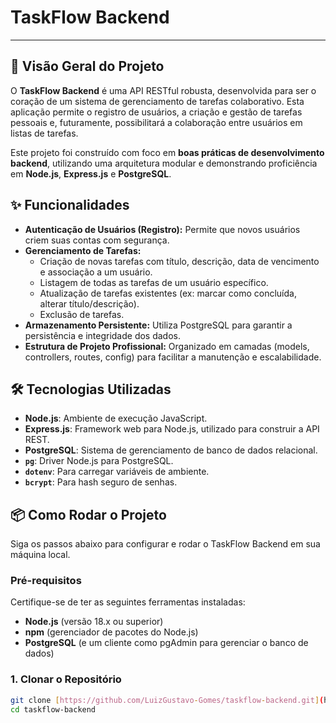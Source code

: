 # TaskFlow Backend

---

## 🚀 Visão Geral do Projeto

O **TaskFlow Backend** é uma API RESTful robusta, desenvolvida para ser o coração de um sistema de gerenciamento de tarefas colaborativo. Esta aplicação permite o registro de usuários, a criação e gestão de tarefas pessoais e, futuramente, possibilitará a colaboração entre usuários em listas de tarefas.

Este projeto foi construído com foco em **boas práticas de desenvolvimento backend**, utilizando uma arquitetura modular e demonstrando proficiência em **Node.js**, **Express.js** e **PostgreSQL**.

## ✨ Funcionalidades

* **Autenticação de Usuários (Registro):** Permite que novos usuários criem suas contas com segurança.
* **Gerenciamento de Tarefas:**
    * Criação de novas tarefas com título, descrição, data de vencimento e associação a um usuário.
    * Listagem de todas as tarefas de um usuário específico.
    * Atualização de tarefas existentes (ex: marcar como concluída, alterar título/descrição).
    * Exclusão de tarefas.
* **Armazenamento Persistente:** Utiliza PostgreSQL para garantir a persistência e integridade dos dados.
* **Estrutura de Projeto Profissional:** Organizado em camadas (models, controllers, routes, config) para facilitar a manutenção e escalabilidade.

## 🛠️ Tecnologias Utilizadas

* **Node.js**: Ambiente de execução JavaScript.
* **Express.js**: Framework web para Node.js, utilizado para construir a API REST.
* **PostgreSQL**: Sistema de gerenciamento de banco de dados relacional.
* **`pg`**: Driver Node.js para PostgreSQL.
* **`dotenv`**: Para carregar variáveis de ambiente.
* **`bcrypt`**: Para hash seguro de senhas.

## 📦 Como Rodar o Projeto

Siga os passos abaixo para configurar e rodar o TaskFlow Backend em sua máquina local.

### Pré-requisitos

Certifique-se de ter as seguintes ferramentas instaladas:

* **Node.js** (versão 18.x ou superior)
* **npm** (gerenciador de pacotes do Node.js)
* **PostgreSQL** (e um cliente como pgAdmin para gerenciar o banco de dados)

### 1. Clonar o Repositório

```bash
git clone [https://github.com/LuizGustavo-Gomes/taskflow-backend.git](https://github.com/LuizGustavo-Gomes/taskflow-backend.git)
cd taskflow-backend